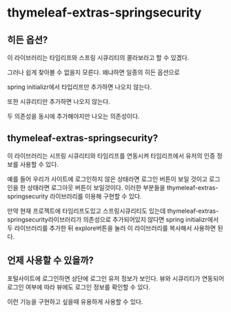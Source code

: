 # thymeleaf-extras-springsecurity

## 히든 옵션?
이 라이브러리는 타임리프와 스프링 시큐리티의 콜라보라고 할 수 있겠다.

그러나 쉽게 찾아볼 수 없을지 모른다. 왜냐하면 일종의 히든 옵션으로

spring initializr에서 타입리프만 추가하면 나오지 않는다.

또한 시큐리티만 추가하면 나오지 않는다.

두 의존성을 동시에 추가해야지만 나오는 의존성이다.

## thymeleaf-extras-springsecurity?
이 라이브러리는 시프링 시큐리티와 타임리프를 연동시켜 타임리프에서 유저의 인증 정보를 사용할 수 있다.

예를 들어 우리가 사이트에 로그인하지 않은 상태라면 로그인 버튼이 보일 것이고 로그인을 한 상태라면 로그아웃 버튼이 보일것이다. 이러한 부분들을 thymeleaf-extras-springsecurity 라이브러리를 이용해 구현할 수 있다.

만약 현재 프로젝트에 타임리프도있고 스프링시큐리티도 있는데 thymeleaf-extras-springsecurity라이브러리가 의존성으로 추가되어있지 않다면 spring initializr에서 두 라이브러리를 추가한 뒤 explore버튼을 눌러 이 라이브러리를 복사해서 사용하면 된다.

## 언제 사용할 수 있을까?
포털사이트에 로그인하면 상단에 로그인 유저 정보가 보인다. 뷰와 시큐리티가 연동되어 로그인 여부에 따라 뷰에도 로그인 정보를 확인할 수 있다.

이런 기능을 구현하고 싶을때 유용하게 사용할 수 있다.


